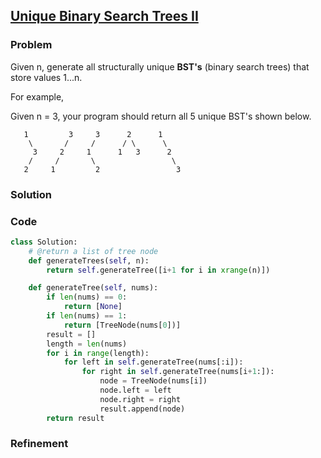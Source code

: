 ## [Unique Binary Search Trees II](https://leetcode.com/problems/unique-binary-search-trees-ii/)

### Problem

Given n, generate all structurally unique __BST's__ (binary search trees) that store values 1...n.

For example,

Given n = 3, your program should return all 5 unique BST's shown below.
```
   1         3     3      2      1
    \       /     /      / \      \
     3     2     1      1   3      2
    /     /       \                 \
   2     1         2                 3
```
### Solution


### Code

``` Python
class Solution:
    # @return a list of tree node
    def generateTrees(self, n):
        return self.generateTree([i+1 for i in xrange(n)])

    def generateTree(self, nums):
        if len(nums) == 0:
            return [None]
        if len(nums) == 1:
            return [TreeNode(nums[0])]
        result = []
        length = len(nums)
        for i in range(length):
            for left in self.generateTree(nums[:i]):
                for right in self.generateTree(nums[i+1:]):
                    node = TreeNode(nums[i])
                    node.left = left
                    node.right = right
                    result.append(node)
        return result
```

### Refinement
